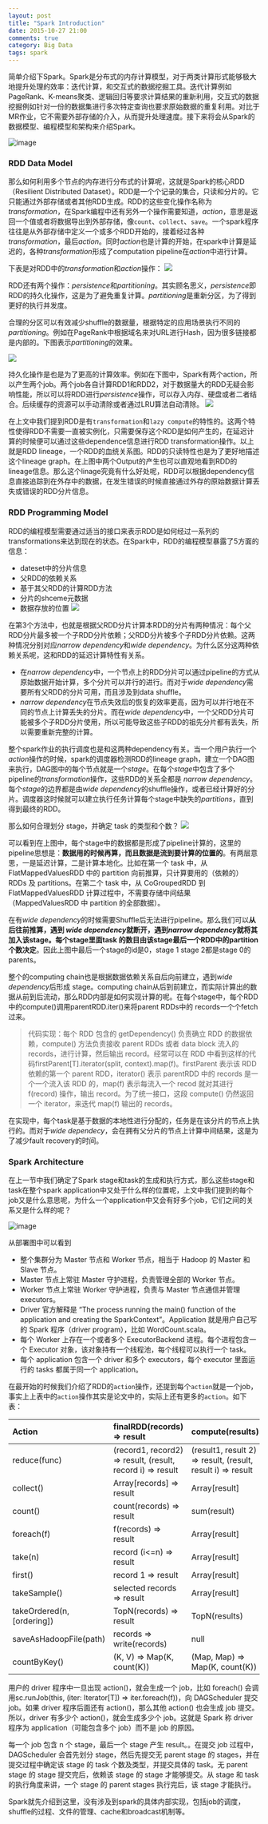 ```yaml
---
layout: post
title: "Spark Introduction"
date: 2015-10-27 21:00
comments: true
category: Big Data
tags: spark
---
```


简单介绍下Spark。Spark是分布式的内存计算模型，对于两类计算形式能够极大地提升处理的效率：迭代计算，和交互式的数据挖掘工具。迭代计算例如PageRank、K-means聚类、逻辑回归等要求计算结果的重新利用，交互式的数据挖掘例如针对一份的数据集进行多次特定查询也要求原始数据的重复利用。对比于MR作业，它不需要外部存储的介入，从而提升处理速度。接下来将会从Spark的数据模型、编程模型和架构来介绍Spark。

![image](https://spark.apache.org/images/spark-logo.png)

<!--more-->

### RDD Data Model
那么如何利用多个节点的内存进行分布式的计算呢，这就是Spark的核心RDD（Resilient Distributed Dataset）。RDD是一个个记录的集合，只读和分片的。它只能通过外部存储或者其他RDD生成。RDD的这些变化操作名称为*transformation*，在Spark编程中还有另外一个操作需要知道，*action*，意思是返回一个值或者将数据导出到外部存储，像`count`、`collect`、`save`。一个spark程序往往是从外部存储中定义一个或多个RDD开始的，接着经过各种*transformation*，最后*action*。同时*action*也是计算的开始，在spark中计算是延迟的，各种*transformation*形成了computation pipeline在*action*中进行计算。

下表是对RDD中的*transformation*和*action*操作：
![](http://ww2.sinaimg.cn/large/74311666jw1ex310kinr3j210c0fujwg.jpg)

RDD还有两个操作：*persistence*和*partitioning*。其实顾名思义，*persistence*即RDD的持久化操作，这是为了避免重复计算。*partitioning*是重新分区，为了得到更好的执行并发度。

合理的分区可以有效减少shuffle的数据量，根据特定的应用场景执行不同的*partitioning*。例如在PageRank中根据域名来对URL进行Hash，因为很多链接都是内部的。下图表示*partitioning*的效果。

![](http://img-storage.qiniudn.com/15-10-16/6543188.jpg)

持久化操作是也是为了更高的计算效率。例如在下图中，Spark有两个action，所以产生两个job。两个job各自计算RDD1和RDD2，对于数据量大的RDD无疑会影响性能，所以可以将RDD进行*persistence*操作，可以存入内存、硬盘或者二者结合。后续缓存的资源可以手动清除或者通过LRU算法自动清除。
![](http://ww2.sinaimg.cn/large/74311666jw1ex30g3zpazj20u60f2tb9.jpg)

在上文中我们提到RDD是有`transformation`和`lazy compute`的特性的。这两个特性使得RDD不需要一直被实例化，只需要保存这个RDD是如何产生的，在延迟计算的时候便可以通过这些dependence信息进行RDD transformation操作。以上就是RDD lineage，一个RDD的血统关系图。RDD的只读特性也是为了更好地描述这个lineage graph。在上图中两个Output的产生也可以直观地看到RDD的lineage信息。那么这个linage究竟有什么好处呢，RDD可以根据dependency信息直接追踪到在外存中的数据，在发生错误的时候直接通过外存的原始数据计算丢失或错误的RDD分片信息。

### RDD Programming Model

RDD的编程模型需要通过适当的接口来表示RDD是如何经过一系列的transformations来达到现在的状态。在Spark中，RDD的编程模型暴露了5方面的信息：

* dateset中的分片信息
* 父RDD的依赖关系
* 基于其父RDD的计算RDD方法
* 分片的shceme元数据
* 数据存放的位置
![](http://ww3.sinaimg.cn/large/74311666jw1ex32afwa8gj20qq0ds41v.jpg)

在第3个方法中，也就是根据父RDD分片计算本RDD的分片有两种情况：每个父RDD分片最多被一个子RDD分片依赖；父RDD分片被多个子RDD分片依赖。这两种情况分别对应*narrow dependency*和*wide dependency*。为什么区分这两种依赖关系呢，这和RDD的延迟计算特性有关系。

* 在*narrow dependency*中，一个节点上的RDD分片可以通过pipeline的方式从原始数据开始计算，多个分片可以并行的进行。而对于*wide dependency*需要所有父RDD的分片可用，而且涉及到data shuffle。
* *narrow dependency*在节点失效后的恢复的效率更高，因为可以并行地在不同的节点上计算丢失的分片。而在*wide dependency*中，一个父RDD分片可能被多个子RDD分片使用，所以可能导致这些子RDD的祖先分片都有丢失，所以需要重新完整的计算。

整个spark作业的执行调度也是和这两种dependency有关。当一个用户执行一个*action*操作的时候，spark的调度器检测RDD的lineage graph，建立一个DAG图来执行，DAG图中的每个节点就是一个*stage*。在每个*stage*中包含了多个pipeline的*transformation*操作，这些RDD的关系全都是
*narrow dependency*。每个*stage*的边界都是由*wide dependency*的shuffle操作，或者已经计算好的分片。调度器这时候就可以建立执行任务计算每个stage中缺失的*partitions*，直到得到最终的RDD。

那么如何合理划分 stage，并确定 task 的类型和个数？
![](http://img-storage.qiniudn.com/15-10-16/48846624.jpg)

可以看到在上图中，每个stage中的数据都是形成了pipeline计算的，这里的pipeline思想是：**数据用的时候再算，而且数据是流到要计算的位置的**。有两层意思，一是延迟计算，二是计算本地化。比如在第一个 task 中，从 FlatMappedValuesRDD 中的 partition 向前推算，只计算要用的（依赖的） RDDs 及 partitions。在第二个 task 中，从 CoGroupedRDD 到 FlatMappedValuesRDD 计算过程中，不需要存储中间结果（MappedValuesRDD 中 partition 的全部数据）。

在有*wide dependency*的时候需要Shuffle后无法进行pipeline。那么我们可以**从后往前推算，遇到 *wide dependency*就断开，遇到*narrow dependency*就将其加入该stage。每个stage里面task 的数目由该stage最后一个RDD中的partition个数决定**。因此上图中最后一个stage的id是0，stage 1  stage 2都是stage 0的parents。

整个的computing chain也是根据数据依赖关系自后向前建立，遇到*wide dependency*后形成 stage。computing chain从后到前建立，而实际计算出的数据从前到后流动，那么RDD内部是如何实现计算的呢。在每个stage中，每个RDD中的compute()调用parentRDD.iter()来将parent RDDs中的 records一个个fetch过来。
    
>代码实现：每个 RDD 包含的 getDependency() 负责确立 RDD 的数据依赖，compute() 方法负责接收 parent RDDs 或者 data block 流入的 records，进行计算，然后输出 record。经常可以在 RDD 中看到这样的代码firstParent[T].iterator(split, context).map(f)。firstParent 表示该 RDD 依赖的第一个 parent RDD，iterator() 表示 parentRDD 中的 records 是一个一个流入该 RDD 的，map(f) 表示每流入一个 recod 就对其进行 f(record) 操作，输出 record。为了统一接口，这段 compute() 仍然返回一个 iterator，来迭代 map(f) 输出的 records。

在实现中，每个task是基于数据的本地性进行分配的，任务是在该分片的节点上执行的。而对于*wide dependecy*，会在拥有父分片的节点上计算中间结果，这是为了减少fault recovery的时间。

### Spark Architecture
在上一节中我们确定了Spark stage和task的生成和执行方式，那么这些stage和task在整个spark application中又处于什么样的位置呢，上文中我们提到的每个job又是什么意思呢，为什么一个application中又会有好多个job，它们之间的关系又是什么样的呢？

![image](http://spark-internals.books.yourtion.com/markdown/PNGfigures/deploy.png)

从部署图中可以看到

* 整个集群分为 Master 节点和 Worker 节点，相当于 Hadoop 的 Master 和 Slave 节点。
* Master 节点上常驻 Master 守护进程，负责管理全部的 Worker 节点。
* Worker 节点上常驻 Worker 守护进程，负责与 Master 节点通信并管理 executors。
* Driver 官方解释是 “The process running the main() function of the application and creating the SparkContext”。Application 就是用户自己写的 Spark 程序（driver program），比如 WordCount.scala。
* 每个 Worker 上存在一个或者多个 ExecutorBackend 进程。每个进程包含一个 Executor 对象，该对象持有一个线程池，每个线程可以执行一个 task。
* 每个 application 包含一个 driver 和多个 executors，每个 executor 里面运行的 tasks 都属于同一个 application。

在最开始的时候我们介绍了RDD的`action`操作，还提到每个`action`就是一个job，事实上上表中的`action`操作其实是论文中的，实际上还有更多的`action`。如下表：

<table>
<thead>
<tr>
<th style="text-align:left">Action</th>
<th style="text-align:left">finalRDD(records) =&gt; result</th>
<th style="text-align:left">compute(results)</th>
</tr>
</thead>
<tbody>
<tr>
<td style="text-align:left">reduce(func)</td>
<td style="text-align:left">(record1, record2) =&gt; result, (result, record i) =&gt; result</td>
<td style="text-align:left">(result1, result 2) =&gt; result, (result, result i) =&gt; result</td>
</tr>
<tr>
<td style="text-align:left">collect()</td>
<td style="text-align:left">Array[records] =&gt; result</td>
<td style="text-align:left">Array[result]</td>
</tr>
<tr>
<td style="text-align:left">count()</td>
<td style="text-align:left">count(records) =&gt; result</td>
<td style="text-align:left">sum(result)</td>
</tr>
<tr>
<td style="text-align:left">foreach(f)</td>
<td style="text-align:left">f(records) =&gt; result</td>
<td style="text-align:left">Array[result]</td>
</tr>
<tr>
<td style="text-align:left">take(n)</td>
<td style="text-align:left">record (i&lt;=n) =&gt; result</td>
<td style="text-align:left">Array[result]</td>
</tr>
<tr>
<td style="text-align:left">first()</td>
<td style="text-align:left">record 1 =&gt; result</td>
<td style="text-align:left">Array[result]</td>
</tr>
<tr>
<td style="text-align:left">takeSample()</td>
<td style="text-align:left">selected records =&gt; result</td>
<td style="text-align:left">Array[result]</td>
</tr>
<tr>
<td style="text-align:left">takeOrdered(n, [ordering])</td>
<td style="text-align:left">TopN(records) =&gt; result</td>
<td style="text-align:left">TopN(results)</td>
</tr>
<tr>
<td style="text-align:left">saveAsHadoopFile(path)</td>
<td style="text-align:left">records =&gt; write(records)</td>
<td style="text-align:left">null</td>
</tr>
<tr>
<td style="text-align:left">countByKey()</td>
<td style="text-align:left">(K, V) =&gt; Map(K, count(K))</td>
<td style="text-align:left">(Map, Map) =&gt; Map(K, count(K))</td>
</tr>
</tbody>
</table>

用户的 driver 程序中一旦出现 action()，就会生成一个 job，比如 foreach() 会调用sc.runJob(this, (iter: Iterator[T]) => iter.foreach(f))，向 DAGScheduler 提交 job。如果 driver 程序后面还有 action()，那么其他 action() 也会生成 job 提交。所以，driver 有多少个 action()，就会生成多少个 job。这就是 Spark 称 driver 程序为 application（可能包含多个 job）而不是 job 的原因。

每一个 job 包含 n 个 stage，最后一个 stage 产生 result。。在提交 job 过程中，DAGScheduler 会首先划分 stage，然后先提交无 parent stage 的 stages，并在提交过程中确定该 stage 的 task 个数及类型，并提交具体的 task。无 parent stage 的 stage 提交完后，依赖该 stage 的 stage 才能够提交。从 stage 和 task 的执行角度来讲，一个 stage 的 parent stages 执行完后，该 stage 才能执行。

Spark就先介绍到这里，没有涉及到spark的具体内部实现，包括job的调度，shuffle的过程、文件的管理、cache和broadcast机制等。


